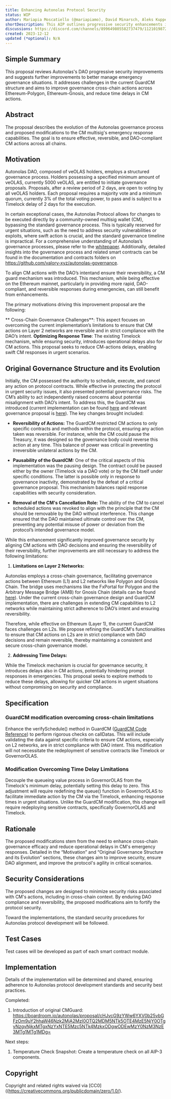 ```yaml
---
title: Enhancing Autonolas Protocol Security
status: WIP
author: Mariapia Moscatiello (@mariapiamo), David Minarsch, Aleks Kuppermind, Andrey Lebedev
shortDescription: This AIP outlines progressive security enhancements in Autonolas governance, focusing on improving emergency cross-chain actions and reducing CM-selected governance action delays.
discussions: https://discord.com/channels/899649805582737479/1121019872839729152 
created: 2023-12-12
updated (*optional): N/A
---
```


## Simple Summary

This proposal reviews Autonolas's DAO progressive security improvements and suggests further improvements to better manage emergency governance situations. It addresses challenges in the current GuardCM structure and aims to improve governance cross-chain actions across Ethereum-Polygon, Ethereum-Gnosis, and reduce time delays in CM actions.

## Abstract

The proposal describes the evolution of the Autonolas governance process and proposed modifications to the CM multisig's emergency response capabilities. The goal is to ensure effective, reversible, and DAO-compliant CM actions across all chains.


## Motivation

Autonolas DAO, composed of veOLAS holders, employs a structured governance process.  Holders possessing a specified minimum amount of veOLAS, currently 5000 veOLAS, are entitled to initiate governance proposals. Proposals, after a review period of 2 days, are open to voting by all veOLAS holders. Each proposal requires a majority vote and a minimum quorum, currently 3% of the total voting power, to pass and is subject to a Timelock delay of 2 days for the execution.

In certain exceptional cases, the Autonolas Protocol allows for changes to be executed directly by a community-owned multisig wallet (CM), bypassing the standard governance process. This is typically reserved for urgent situations, such as the need to address security vulnerabilities or exploits, where swift action is crucial, and the standard governance timeline is impractical. For a comprehensive understanding of Autonolas’s governance processes, please refer to the [whitepaper](https://www.autonolas.network/documents/whitepaper/Whitepaper%20v1.0.pdf). Additionally, detailed insights into the governance process and related smart contracts can be found in the documentation and contracts folders on https://github.com/valory-xyz/autonolas-governance.

To align CM actions with the DAO’s intentand ensure their reversibility, a CM guard mechanism was introduced. This mechanism, while being effective on the Ethereum mainnet, particularly in providing more rapid, DAO-compliant, and reversible responses during emergencies, can still benefit from enhancements.

The primary motivations driving this improvement proposal are the following:

** Cross-Chain Governance Challenges**: This aspect focuses on overcoming the current implementation’s limitations to ensure that CM actions on Layer 2 networks are reversible and in strict compliance with the DAO’s intent. 
**Optimizing Response Time**: The existing Timelock mechanism, while ensuring security, introduces operational delays also for CM actions. This proposal seeks to reduce CM-actions delays, enabling swift CM responses in urgent scenarios.


## Original Governance Structure and its Evolution

Initially, the CM possessed the authority to schedule, execute, and cancel any action on protocol contracts. While effective in protecting the protocol in urgent security issues,  it also presented potential governance risks. The CM’s ability to act independently raised concerns about potential misalignment with DAO’s intent. To address this, the GuardCM was introduced (current implementation can be found [here]( https://github.com/valory-xyz/autonolas-governance/blob/main/contracts/multisigs/GuardCM.so) and relevant governance proposal is [here]( https://boardroom.io/autonolas/proposal/cHJvcG9zYWw6YXV0b25vbGFzOm9uY2hhaW46Nzk2MjA2MzI0OTQ2MDM5NTk5OTE4MzE5NjY0OTgyNzgyNjkxMTgxNzYxNTE5Mzc5NTk4MzkxODgwODEwMzY0NzM3NzE3MTg1MTg1MDg=)).
The key changes brought included:

- **Reversibility of Actions:** The GuardCM restricted CM actions to only specific contracts and methods within the protocol, ensuring any action taken was reversible. For instance, while the CM could pause the Treasury, it was designed so the governance body could reverse this action at any time. This balance of power was critical in preventing irreversible unilateral actions by the CM.

- **Pausability of the GuardCM:**  One of the critical aspects of this implementation was the pausing design. The contract could be paused either by the owner (Timelock via a DAO vote) or by the CM itself under specific conditions. The latter is possible only in response to governance inactivity, demonstrated by the defeat of a critical governance proposal. This mechanism balances rapid response capabilities with security consideration.

- **Removal of the CM's Cancellation Role:** The ability of the CM to cancel scheduled actions was revoked to align with the principle that the CM should be removable by the DAO without interference. This change ensured that the DAO maintained ultimate control over the CM, preventing any potential misuse of power or deviation from the protocol’s intended governance model.

While this enhancement significantly improved governance security by aligning CM actions with DAO decisions and ensuring the reversibility of their reversibility, further improvements are still necessary to address the following limitations:

1) **Limitations on Layer 2 Networks:**

Autonolas employs a cross-chain governance, facilitating governance actions between Ethereum (L1) and L2 networks like Polygon and Gnosis Chain. The bridge uses mechanisms like the FxPortal for Polygon and the Arbitrary Message Bridge (AMB) for Gnosis Chain (details can be found [here]( https://github.com/valory-xyz/autonolas-governance/blob/main/docs/governace_bridge.pdf)). Under the current cross-chain governance design and GuardCM implementation, there are challenges in extending CM capabilities to L2 networks while maintaining strict adherence to DAO’s intent and ensuring reversibility.

Therefore, while effective on Ethereum (Layer 1), the current GuardCM faces challenges on L2s. We propose refining the GuardCM's functionalities to ensure that CM actions on L2s are in strict compliance with DAO decisions and remain reversible, thereby maintaining a consistent and secure cross-chain governance model.

2) **Addressing Time Delays:**

While the Timelock mechanism is crucial for governance security, it introduces delays also in CM actions, potentially hindering prompt responses in emergencies. This proposal seeks to explore methods to reduce these delays, allowing for quicker CM actions in urgent situations without compromising on security and compliance.



## Specification


### GuardCM modification overcoming cross-chain limitations

Enhance the verifySchedule() method in GuardCM ([GuardCM Code Reference](https://github.com/valory-xyz/autonolas-governance/blob/main/contracts/multisigs/GuardCM.sol#L140)) to perform rigorous checks on callDatas. This will include validating the data against specific criteria to ensure CM actions, especially on L2 networks, are in strict compliance with DAO intent. This modification will not necessitate the redeployment of sensitive contracts like Timelock or GovernorOLAS.

### Modification Overcoming Time Delay Limitations

Decouple the queueing value process in GovernorOLAS from the Timelock's minimum delay, potentially setting this delay to zero. This adjustment will require redefining the queue() function in GovernorOLAS to facilitate immediate action by the CM via the Timelock, enhancing response times in urgent situations.  Unlike the GuardCM modification, this change will require redeploying sensitive contracts, specifically GovernorOLAS and Timelock.

## Rationale

The proposed modifications stem from the need to enhance cross-chain governance efficacy and reduce operational delays in CM's emergency responses. Detailed in the “Motivation” and “Original Governance Structure and its Evolution” sections, these changes aim to improve security, ensure DAO alignment, and improve the protocol's agility in critical scenarios.

## Security Considerations

The proposed changes are designed to minimize security risks associated with CM's actions, including in cross-chain context. By enduring DAO compliance and reversibility, the proposed modifications aim to fortify the protocol security.

Toward the implementations, the standard security procedures for Autonolas protocol development will be followed.

## Test Cases
Test cases will be developed as part of each smart contract module.

## Implementation

Details of the implementation will be determined and shared, ensuring adherence to Autonolas protocol development standards and security best practices.

Completed:

1) Introduction of original CMGuard: https://boardroom.io/autonolas/proposal/cHJvcG9zYWw6YXV0b25vbGFzOm9uY2hhaW46Nzk2MjA2MzI0OTQ2MDM5NTk5OTE4MzE5NjY0OTgyNzgyNjkxMTgxNzYxNTE5Mzc5NTk4MzkxODgwODEwMzY0NzM3NzE3MTg1MTg1MDg=

Next steps:

1) Temperature Check Snapshot: Create a temperature check on all AIP-3 components.

## Copyright

Copyright and related rights waived via [CC0]((https://creativecommons.org/publicdomain/zero/1.0/).
